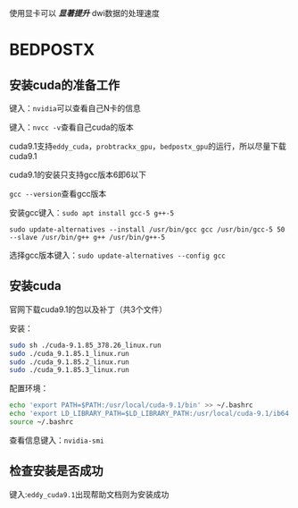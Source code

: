 使用显卡可以 ***显著提升*** dwi数据的处理速度

# BEDPOSTX

## 安装cuda的准备工作

键入：`nvidia`可以查看自己N卡的信息

键入：`nvcc -v`查看自己cuda的版本

cuda9.1支持`eddy_cuda`，`probtrackx_gpu`，`bedpostx_gpu`的运行，所以尽量下载cuda9.1

cuda9.1的安装只支持gcc版本6即6以下

`gcc --version`查看gcc版本

安装gcc键入：`sudo apt install gcc-5 g++-5`

`sudo update-alternatives --install /usr/bin/gcc gcc /usr/bin/gcc-5 50 --slave /usr/bin/g++ g++ /usr/bin/g++-5`

选择gcc版本键入：`sudo update-alternatives --config gcc`

## 安装cuda

官网下载cuda9.1的包以及补丁（共3个文件）

安装：

```bash
sudo sh ./cuda-9.1.85_378.26_linux.run
sudo ./cuda_9.1.85.1_linux.run
sudo ./cuda_9.1.85.2_linux.run
sudo ./cuda_9.1.85.3_linux.run
```

配置环境：

```bash
echo 'export PATH=$PATH:/usr/local/cuda-9.1/bin' >> ~/.bashrc
echo 'export LD_LIBRARY_PATH=$LD_LIBRARY_PATH:/usr/local/cuda-9.1/ib64' >> ~/.bashrc
source ~/.bashrc
```

查看信息键入：`nvidia-smi`

## 检查安装是否成功

键入:`eddy_cuda9.1`出现帮助文档则为安装成功